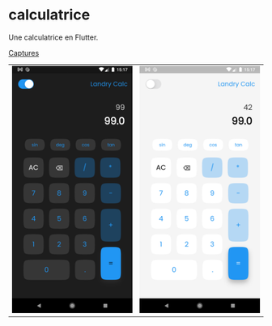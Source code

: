 # calculatrice


Une calculatrice en Flutter.

<u> Captures </u>

<table>
  <tr>
    <td><img src="https://github.com/Starland9/Full-Flutter-2024-Challenge/blob/main/calculatrice/assets/screenshots/ss1.png" width="300" > </td>
    <td><img src="https://github.com/Starland9/Full-Flutter-2024-Challenge/blob/main/calculatrice/assets/screenshots/ss2.png" width="300"></td>
  </tr>
</table>

